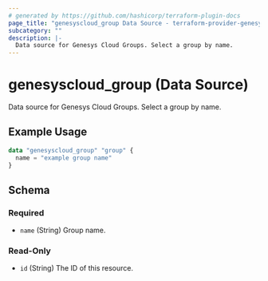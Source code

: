 ```yaml
---
# generated by https://github.com/hashicorp/terraform-plugin-docs
page_title: "genesyscloud_group Data Source - terraform-provider-genesyscloud-jonesb"
subcategory: ""
description: |-
  Data source for Genesys Cloud Groups. Select a group by name.
---
```


# genesyscloud_group (Data Source)

Data source for Genesys Cloud Groups. Select a group by name.

## Example Usage

```terraform
data "genesyscloud_group" "group" {
  name = "example group name"
}
```

<!-- schema generated by tfplugindocs -->
## Schema

### Required

- `name` (String) Group name.

### Read-Only

- `id` (String) The ID of this resource.


